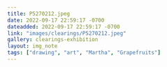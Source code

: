```yaml
---
title: P5270212.jpeg
date: 2022-09-17 22:59:17 -0700
dateadded: 2022-09-17 22:59:17 -0700
link: "images/clearings/P5270212.jpeg"
gallery: clearings-exhibition
layout: img_note
tags: ["drawing", "art", "Martha", "Grapefruits"]
--- 
```


